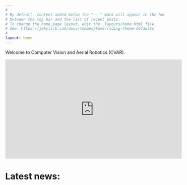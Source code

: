 ```yaml
---
#
# By default, content added below the "---" mark will appear in the home page
# between the top bar and the list of recent posts.
# To change the home page layout, edit the _layouts/home.html file.
# See: https://jekyllrb.com/docs/themes/#overriding-theme-defaults
#
layout: home
---
```


Welcome to Computer Vision and Aerial Robotics (CVAR).

<iframe width="560" height="315" src="https://www.youtube.com/embed/KNUORQHR2nY" frameborder="0" allow="accelerometer; autoplay; encrypted-media; gyroscope; picture-in-picture" allowfullscreen></iframe>

# Latest news:
